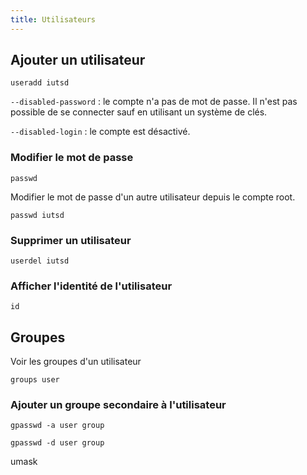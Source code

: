 ```yaml
---
title: Utilisateurs
---
```


## Ajouter un utilisateur

```shell-session
useradd iutsd
```

`--disabled-password` : le compte n'a pas de mot de passe. Il n'est pas possible de se connecter sauf en utilisant un système de clés.

`--disabled-login` : le compte est désactivé.

### Modifier le mot de passe

```shell-session
passwd
```

Modifier le mot de passe d'un autre utilisateur depuis le compte root.

```shell-session
passwd iutsd
```

### Supprimer un utilisateur

```shell-session
userdel iutsd
```

### Afficher l'identité de l'utilisateur

```shell-session
id
```

## Groupes

Voir les groupes d'un utilisateur

```shell
groups user
```

### Ajouter un groupe secondaire à l'utilisateur

```shell
gpasswd -a user group
```

```shell
gpasswd -d user group
```

umask
